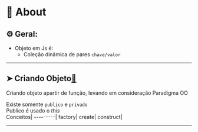 # 📌 About
## ⚙️ Geral:

* Objeto em Js é:
    * Coleção dinâmica de pares `chave/valor` 

 
 
___
## ➤ Criando Objeto[🔗](https://github.com/RoniDeringer/curso_web_moderno/blob/master/object_7/criar.js)

Criando objeto apartir de função, levando em consideração Paradigma OO

Existe somente `publico` e `privado`<br>
Publico é usado o _this_<br>
Conceitos|
---------|
factory|
create|
construct|
___
